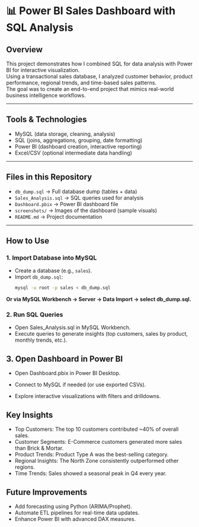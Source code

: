 # 📊 Power BI Sales Dashboard with SQL Analysis  

## Overview  
This project demonstrates how I combined SQL for data analysis with Power BI for interactive visualization.  
Using a transactional sales database, I analyzed customer behavior, product performance, regional trends, and time-based sales patterns.  
The goal was to create an end-to-end project that mimics real-world business intelligence workflows.  

---

## Tools & Technologies  
- MySQL (data storage, cleaning, analysis)  
- SQL (joins, aggregations, grouping, date formatting)  
- Power BI (dashboard creation, interactive reporting)  
- Excel/CSV (optional intermediate data handling)  

---

## Files in this Repository  
- `db_dump.sql` -> Full database dump (tables + data)  
- `Sales_Analysis.sql` -> SQL queries used for analysis  
- `Dashboard.pbix` -> Power BI dashboard file  
- `screenshots/` -> Images of the dashboard (sample visuals)  
- `README.md` -> Project documentation  

---

##  How to Use  

### 1. Import Database into MySQL  
- Create a database (e.g., `sales`).  
- Import `db_dump.sql`:  
  ```bash
  mysql -u root -p sales < db_dump.sql
**Or via MySQL Workbench -> Server -> Data Import -> select db_dump.sql.**

### 2. Run SQL Queries
- Open Sales_Analysis.sql in MySQL Workbench.
- Execute queries to generate insights (top customers, sales by product, monthly trends, etc.).

## 3. Open Dashboard in Power BI
- Open Dashboard.pbix in Power BI Desktop.
- Connect to MySQL if needed (or use exported CSVs).

- Explore interactive visualizations with filters and drilldowns.

## Key Insights

- Top Customers: The top 10 customers contributed ~40% of overall sales.
- Customer Segments: E-Commerce customers generated more sales than Brick & Mortar.
- Product Trends: Product Type A was the best-selling category.
- Regional Insights: The North Zone consistently outperformed other regions.
- Time Trends: Sales showed a seasonal peak in Q4 every year.

## Future Improvements

- Add forecasting using Python (ARIMA/Prophet).
- Automate ETL pipelines for real-time data updates.
- Enhance Power BI with advanced DAX measures.
